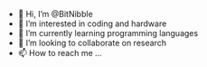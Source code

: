 - 👋 Hi, I’m @BitNibble
- 👀 I’m interested in coding and hardware
- 🌱 I’m currently learning programming languages
- 💞️ I’m looking to collaborate on research
- 📫 How to reach me ...

<!---
BitNibble/BitNibble is a ✨ special ✨ repository because its `README.md` (this file) appears on your GitHub profile.
You can click the Preview link to take a look at your changes.
--->
